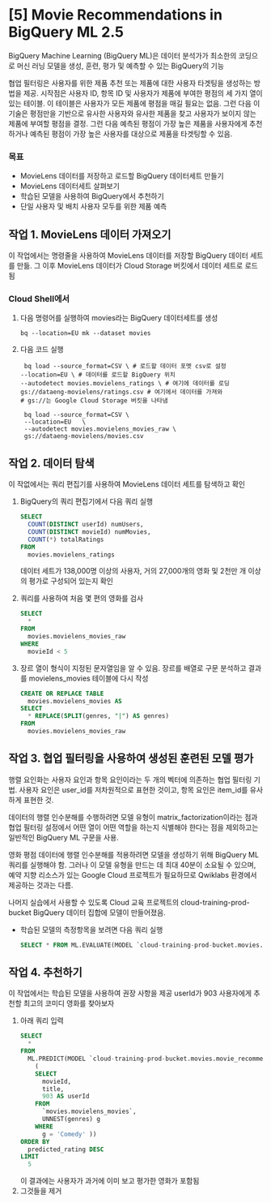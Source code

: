 # [5] Movie Recommendations in BigQuery ML 2.5
BigQuery Machine Learning (BigQuery ML)은 데이터 분석가가 최소한의 코딩으로 머신 러닝 모델을 생성, 훈련, 평가 및 예측할 수 있는 BigQuery의 기능

협업 필터링은 사용자를 위한 제품 추천 또는 제품에 대한 사용자 타겟팅을 생성하는 방법을 제공.
시작점은 사용자 ID, 항목 ID 및 사용자가 제품에 부여한 평점의 세 가지 열이 있는 테이블. 이 테이블은 사용자가 모든 제품에 평점을 매길 필요는 없음. 그런 다음 이 기술은 평점만을 기반으로 유사한 사용자와 유사한 제품을 찾고 사용자가 보이지 않는 제품에 부여할 평점을 결정. 그런 다음 예측된 평점이 가장 높은 제품을 사용자에게 추천하거나 예측된 평점이 가장 높은 사용자를 대상으로 제품을 타겟팅할 수 있음.

### 목표
- MovieLens 데이터를 저장하고 로드할 BigQuery 데이터세트 만들기
- MovieLens 데이터세트 살펴보기
- 학습된 모델을 사용하여 BigQuery에서 추천하기
- 단일 사용자 및 배치 사용자 모두를 위한 제품 예측

## 작업 1. MovieLens 데이터 가져오기
이 작업에서는 명령줄을 사용하여 MovieLens 데이터를 저장할 BigQuery 데이터 세트를 만듦. 그 이후 MovieLens 데이터가 Cloud Storage 버킷에서 데이터 세트로 로드됨

### Cloud Shell에서
1. 다음 명령어를 실행하여 movies라는 BigQuery 데이터세트를 생성
    ~~~shell
    bq --location=EU mk --dataset movies
    ~~~
2. 다음 코드 실행
    ~~~shell
     bq load --source_format=CSV \ # 로드할 데이터 포멧 csv로 설정
    --location=EU \ # 데이터를 로드할 BigQuery 위치
    --autodetect movies.movielens_ratings \ # 여기에 데이터를 로딩
    gs://dataeng-movielens/ratings.csv # 여기에서 데이터를 가져와
    # gs://는 Google Cloud Storage 버킷을 나타냄
    ~~~
    ~~~shell
     bq load --source_format=CSV \
     --location=EU   \
     --autodetect movies.movielens_movies_raw \
     gs://dataeng-movielens/movies.csv
    ~~~

## 작업 2. 데이터 탐색
이 작없에서는 쿼리 편집기를 사용하여 MovieLens 데이터 세트를 탐색하고 확인
1. BigQuery의 쿼리 편집기에서 다음 쿼리 실행
    ~~~sql
    SELECT
      COUNT(DISTINCT userId) numUsers,
      COUNT(DISTINCT movieId) numMovies,
      COUNT(*) totalRatings
    FROM
      movies.movielens_ratings
    ~~~
    데이터 세트가 138,000명 이상의 사용자, 거의 27,000개의 영화 및 2천만 개 이상의 평가로 구성되어 있는지 확인

2. 쿼리를 사용하여 처음 몇 편의 영화를 검사
    ~~~sql
    SELECT
      *
    FROM
      movies.movielens_movies_raw
    WHERE
      movieId < 5
    ~~~

3. 장르 열이 형식이 지정된 문자열임을 알 수 있음. 장르를 배열로 구문 분석하고 결과를 movielens_movies 테이블에 다시 작성
    ~~~sql
    CREATE OR REPLACE TABLE
      movies.movielens_movies AS
    SELECT
      * REPLACE(SPLIT(genres, "|") AS genres)
    FROM
      movies.movielens_movies_raw
    ~~~

## 작업 3. 협업 필터링을 사용하여 생성된 훈련된 모델 평가
행렬 요인화는 사용자 요인과 항목 요인이라는 두 개의 벡터에 의존하는 협업 필터링 기법. 사용자 요인은 user_id를 저차원적으로 표현한 것이고, 항목 요인은 item_id를 유사하게 표현한 것.

데이터의 행렬 인수분해를 수행하려면 모델 유형이 matrix_factorization이라는 점과 협업 필터링 설정에서 어떤 열이 어떤 역할을 하는지 식별해야 한다는 점을 제외하고는 일반적인 BigQuery ML 구문을 사용.

영화 평점 데이터에 행렬 인수분해를 적용하려면 모델을 생성하기 위해 BigQuery ML 쿼리를 실행해야 함. 그러나 이 모델 유형을 만드는 데 최대 40분이 소요될 수 있으며, 예약 지향 리소스가 있는 Google Cloud 프로젝트가 필요하므로 Qwiklabs 환경에서 제공하는 것과는 다름.

나머지 실습에서 사용할 수 있도록 Cloud 교육 프로젝트의 cloud-training-prod-bucket BigQuery 데이터 집합에 모델이 만들어졌음.

- 학습된 모델의 측정항목을 보려면 다음 쿼리 실행
    ~~~sql
    SELECT * FROM ML.EVALUATE(MODEL `cloud-training-prod-bucket.movies.movie_recommender`)
    ~~~

## 작업 4. 추천하기
이 작업에서는 학습된 모델을 사용하여 권장 사항을 제공
userId가 903 사용자에게 추천할 최고의 코미디 영화를 찾아보자

1. 아래 쿼리 입력
    ~~~sql
    SELECT
      *
    FROM
      ML.PREDICT(MODEL `cloud-training-prod-bucket.movies.movie_recommender`,
        (
        SELECT
          movieId,
          title,
          903 AS userId
        FROM
          `movies.movielens_movies`,
          UNNEST(genres) g
        WHERE
          g = 'Comedy' ))
    ORDER BY
      predicted_rating DESC
    LIMIT
      5  
    ~~~
    이 결과에는 사용자가 과거에 이미 보고 평가한 영화가 포함됨
2. 그것들을 제거
